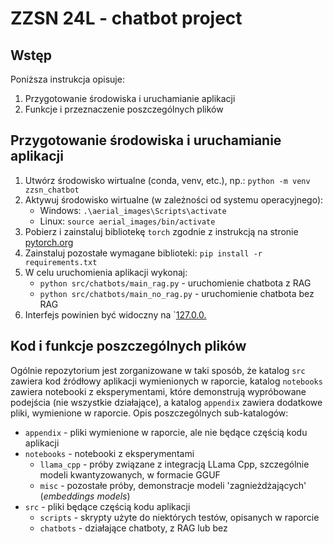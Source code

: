 # ZZSN 24L - chatbot project

## Wstęp
Poniższa instrukcja opisuje:
1. Przygotowanie środowiska i uruchamianie aplikacji
3. Funkcje i przeznaczenie poszczególnych plików

## Przygotowanie środowiska i uruchamianie aplikacji
1. Utwórz środowisko wirtualne (conda, venv, etc.), np.: `python -m venv zzsn_chatbot`
2. Aktywuj środowisko wirtualne (w zależności od systemu operacyjnego):
    - Windows: `.\aerial_images\Scripts\activate`
    - Linux: `source aerial_images/bin/activate`
3. Pobierz i zainstaluj bibliotekę `torch` zgodnie z instrukcją na stronie [pytorch.org](https://pytorch.org/get-started/locally/)
4. Zainstaluj pozostałe wymagane biblioteki: `pip install -r requirements.txt`
5. W celu uruchomienia aplikacji wykonaj:
    * `python src/chatbots/main_rag.py` - uruchomienie chatbota z RAG
    * `python src/chatbots/main_no_rag.py` - uruchomienie chatbota bez RAG
6. Interfejs powinien być widoczny na `[127.0.0.](http://127.0.0.1:7860)

## Kod i funkcje poszczególnych plików
Ogólnie repozytorium jest zorganizowane w taki sposób, że katalog `src` zawiera kod źródłowy aplikacji wymienionych w raporcie, katalog `notebooks` zawiera notebooki z eksperymentami, które demonstrują wypróbowane podejścia (nie wszystkie działające), a katalog `appendix` zawiera dodatkowe pliki, wymienione w raporcie. Opis poszczególnych sub-katalogów:

* `appendix` - pliki wymienione w raporcie, ale nie będące częścią kodu aplikacji
* `notebooks` - notebooki z eksperymentami
    * `llama_cpp` - próby związane z integracją LLama Cpp, szczególnie modeli kwantyzowanych, w formacie GGUF
    * `misc` - pozostałe próby, demonstracje modeli 'zagnieżdżających' (*embeddings models*)
* `src` - pliki będące częścią kodu aplikacji
    * `scripts` - skrypty użyte do niektórych testów, opisanych w raporcie
    * `chatbots` - działające chatboty, z RAG lub bez